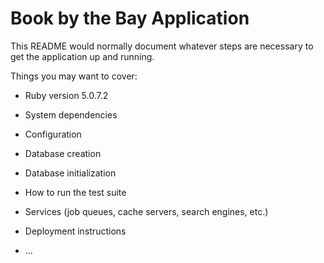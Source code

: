 # Book by the Bay Application

This README would normally document whatever steps are necessary to get the
application up and running.

Things you may want to cover:

* Ruby version 5.0.7.2

* System dependencies

* Configuration

* Database creation

* Database initialization

* How to run the test suite

* Services (job queues, cache servers, search engines, etc.)

* Deployment instructions

* ...
